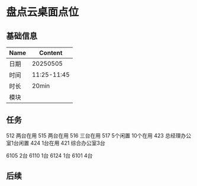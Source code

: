 # 盘点云桌面点位

## 基础信息

| Name | Content     |
| ---- | ----------- |
| 日期 | 20250505    |
| 时间 | 11:25-11:45 |
| 时长 | 20min       |
| 模块 |             |

## 任务

512 两台在用
515 两台在用
516 三台在用
517 5个闲置 10个在用
423 总经理办公室1台闲置
424  1台在用
421 综合办公室3台

6105 2台
6110 1台
6124 1台
6101 4台

## 后续

